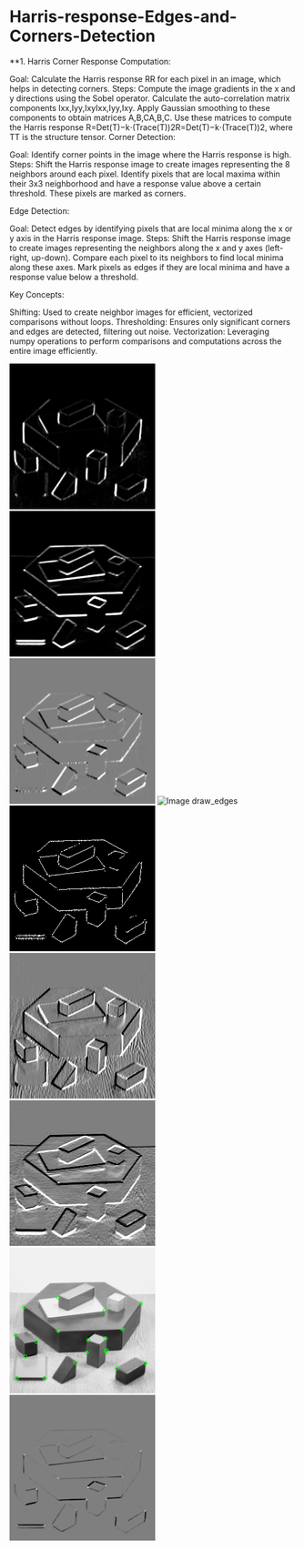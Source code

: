 # Harris-response-Edges-and-Corners-Detection

**1. Harris Corner Response Computation:

Goal: Calculate the Harris response RR for each pixel in an image, which helps in detecting corners.
Steps:
    Compute the image gradients in the x and y directions using the Sobel operator.
    Calculate the auto-correlation matrix components Ixx,Iyy,IxyIxx​,Iyy​,Ixy​.
    Apply Gaussian smoothing to these components to obtain matrices A,B,CA,B,C.
    Use these matrices to compute the Harris response R=Det(T)−k⋅(Trace(T))2R=Det(T)−k⋅(Trace(T))2, where TT is the structure tensor.
Corner Detection:

Goal: Identify corner points in the image where the Harris response is high. Steps: Shift the Harris response image to create images representing the 8 neighbors around each pixel. Identify pixels that are local maxima within their 3x3 neighborhood and have a response value above a certain threshold. These pixels are marked as corners.

Edge Detection:

Goal: Detect edges by identifying pixels that are local minima along the x or y axis in the Harris response image. Steps: Shift the Harris response image to create images representing the neighbors along the x and y axes (left-right, up-down). Compare each pixel to its neighbors to find local minima along these axes. Mark pixels as edges if they are local minima and have a response value below a threshold.

Key Concepts:

Shifting: Used to create neighbor images for efficient, vectorized comparisons without loops.
Thresholding: Ensures only significant corners and edges are detected, filtering out noise.
Vectorization: Leveraging numpy operations to perform comparisons and computations across the entire image efficiently.


![Imagea](results/A.png) ![ImageB](results/B.png) ![ImageC](results/C.png) ![Image draw_edges](results/draw_edges.png) ![ImageEdges](results/edges.png) ![ImageIdx](results/Idx.png)
![ImageIdy](results/Idy.png) ![ImagePoint](results/points.png) ![ImageR](results/R.png)
